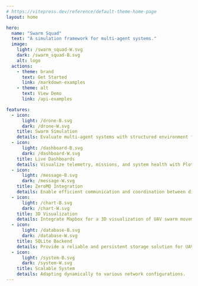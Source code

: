 ```yaml
---
# https://vitepress.dev/reference/default-theme-home-page
layout: home

hero:
  name: "Swarm Squad"
  text: "A simulation framework for multi-agent systems."
  image:
    light: /swarm_squad-W.svg
    dark: /swarm_squad-B.svg
    alt: logo
  actions:
    - theme: brand
      text: Get Started
      link: /markdown-examples
    - theme: alt
      text: View Demo
      link: /api-examples

features:
  - icon: 
      light: /drone-B.svg
      dark: /drone-W.svg
    title: Swarm Simulation
    details: Evaluate multi-agent systems with structured environment for swarm behavior.
  - icon: 
      light: /dashboard-B.svg
      dark: /dashboard-W.svg
    title: Live Dashboards
    details: Visualize telemetry, missions, and system health with Plotly Dash.
  - icon:
      light: /message-B.svg
      dark: /message-W.svg
    title: ZeroMQ Integration
    details: Enable efficient communication and coordination between distributed UAVs.
  - icon:
      light: /chart-B.svg
      dark: /chart-W.svg
    title: 3D Visualization
    details: Integrate Mapbox for a 3D visualization of UAV swarm movements.
  - icon:
      light: /database-B.svg
      dark: /database-W.svg
    title: SQLite Backend
    details: Provide a reliable and persistent storage solution for UAV information.
  - icon:
      light: /system-B.svg
      dark: /system-W.svg
    title: Scalable System
    details: Adapting dynamically to various network configurations.
---
```


